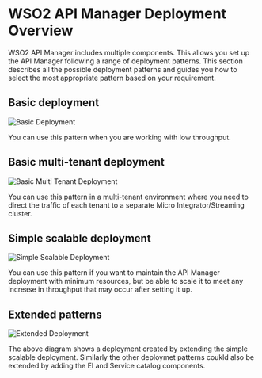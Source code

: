 # WSO2 API Manager Deployment Overview

WSO2 API Manager includes multiple components. This allows you set up the API Manager following a range of deployment patterns. This section describes all the possible deployment patterns and guides you how to select the most appropriate pattern based on your requirement.

## Basic deployment

![Basic Deployment]({{base_path}}/assets/img/setup-and-install/basic-deployment.png)

You can use this pattern when you are working with low throughput.

## Basic multi-tenant deployment

![Basic Multi Tenant Deployment]({{base_path}}/assets/img/setup-and-install/basic-multi-tenant-deployment.png)

You can use this pattern in a multi-tenant environment where you need to direct the traffic of each tenant to a separate Micro Integrator/Streaming cluster.

## Simple scalable deployment

![Simple Scalable Deployment]({{base_path}}/assets/img/setup-and-install/simple-scalable-deployment.png)

You can use this pattern if you want to maintain the API Manager deployment with minimum resources, but be able to scale it to meet any increase in throughput that may occur after setting it up.
    
## Extended patterns

![Extended Deployment]({{base_path}}/assets/img/setup-and-install/extended-deployment.png)

The above diagram shows a deployment created by extending the simple scalable deployment. Similarly the other deploymet patterns coukld also be extended by adding the EI and Service catalog components.

